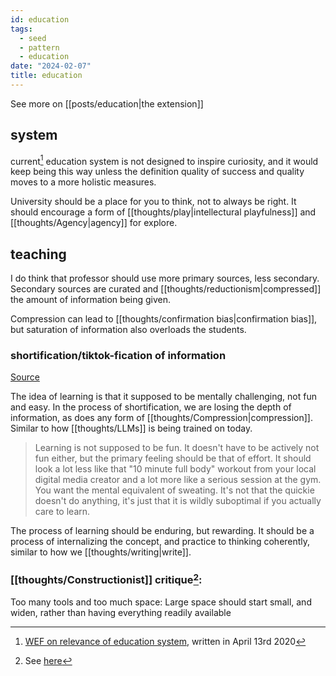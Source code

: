 ```yaml
---
id: education
tags:
  - seed
  - pattern
  - education
date: "2024-02-07"
title: education
---
```


See more on [[posts/education|the extension]]

## system

current[^1] education system is not designed to inspire curiosity, and it would keep being this way unless the definition quality of success and quality moves to a more holistic measures.

University should be a place for you to think, not to always be right. It should encourage a form of [[thoughts/play|intellectural playfulness]] and [[thoughts/Agency|agency]] for explore.

## teaching

I do think that professor should use more primary sources, less secondary. Secondary sources are curated and [[thoughts/reductionism|compressed]] the amount of information being given.

Compression can lead to [[thoughts/confirmation bias|confirmation bias]], but saturation of information also overloads the students.

### shortification/tiktok-fication of information

[Source](https://twitter.com/karpathy/status/1756380066580455557)

The idea of learning is that it supposed to be mentally challenging, not fun and easy. In the process of shortification, we are losing the depth of information, as does any form of [[thoughts/Compression|compression]]. Similar to how [[thoughts/LLMs]] is being trained on today.

> Learning is not supposed to be fun. It doesn't have to be actively not fun either, but the primary feeling should be that of effort. It should look a lot less like that "10 minute full body" workout from your local digital media creator and a lot more like a serious session at the gym. You want the mental equivalent of sweating. It's not that the quickie doesn't do anything, it's just that it is wildly suboptimal if you actually care to learn.

The process of learning should be enduring, but rewarding. It should be a process of internalizing the concept, and practice to thinking coherently, similar to how we [[thoughts/writing|write]].

### [[thoughts/Constructionist]] critique[^2]:

Too many tools and too much space: Large space should start small, and widen, rather than having everything readily available


[^1]: [WEF on relevance of education system](https://www.weforum.org/agenda/2020/04/our-education-system-is-losing-relevance-heres-how-to-update-it/), written in April 13rd 2020
[^2]: See [here](https://saskschoolboards.ca/wp-content/uploads/97-07.htm#:~:text=Constructivist%20teaching%20is%20based%20on,rather%20than%20passively%20receiving%20information.)
